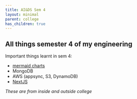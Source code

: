 ```yaml
---
title: AI&DS Sem 4
layout: minimal
parent: college
has_children: true
---
```


## All things semester 4 of my engineering

Important things learnt in sem 4:

- [mermaid charts](https://adimail.github.io/posts/mermaid-js/)
- MongoDB
- AWS (appsync, S3, DynamoDB)
- [NextJS](https://adimail.github.io/tags/next-js/)

_These are from inside and outside college_